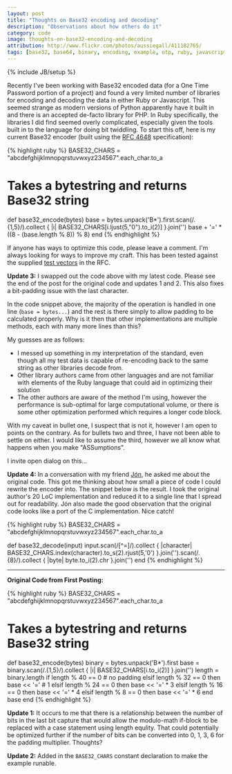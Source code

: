 ```yaml
---
layout: post
title: "Thoughts on Base32 encoding and decoding"
description: "Observations about how others do it"
category: code
image: thoughts-on-base32-encoding-and-decoding
attribution: http://www.flickr.com/photos/aussiegall/411182765/
tags: [base32, base64, binary, encoding, example, otp, ruby, javascript]
---
```

{% include JB/setup %}

Recently I've been working with Base32 encoded data (for a One Time Password portion of a project)
and found a very limited number of libraries for encoding and decoding the data in either Ruby or
Javascript. This seemed strange as modern versions of Python apparently have it built in and there
is an accepted de-facto library for PHP. In Ruby specifically, the libraries I did find seemed
overly complicated, especially given the tools built in to the language for doing bit twiddling. To
start this off, here is my current Base32 encoder (built using the [RFC 4648][] specification):

{% highlight ruby %}
BASE32_CHARS = "abcdefghijklmnopqrstuvwxyz234567".each_char.to_a

# Takes a bytestring and returns Base32 string
def base32_encode(bytes)
  base = bytes.unpack('B*').first.scan(/.{1,5}/).collect { |i|
    BASE32_CHARS[i.ljust(5,"0").to_i(2)]
  }.join('')
  base + '=' * ((8 - (base.length % 8)) % 8)
end
{% endhighlight %}

If anyone has ways to optimize this code, please leave a comment. I'm always looking
for ways to improve my craft. This has been tested against the supplied [test vectors][] in the RFC.

**Update 3:** I swapped out the code above with my latest code. Please see the end of the post for
the original code and updates 1 and 2. This also fixes a bit-padding issue with the last character.

In the code snippet above, the majority of the operation is handled in one line (`base = bytes...`)
and the rest is there simply to allow padding to be calculated properly. Why is it then that other
implementations are multiple methods, each with many more lines than this?

My guesses are as follows:

* I messed up something in my interpretation of the standard, even though all my test data is
  capable of re-encoding back to the same string as other libraries decode from.
* Other library authors came from other languages and are not familiar with elements of the Ruby
  language that could aid in optimizing their solution
* The other authors are aware of the method I'm using, however the performance is sub-optimal for
  large computational volume, or there is some other optimization performed which requires a longer
  code block.

With my caveat in bullet one, I suspect that is not it, however I am open to points on the contrary.
As for bullets two and three, I have not been able to settle on either. I would like to assume the
third, however we all know what happens when you make "ASSumptions".

I invite open dialog on this...

[rfc 4648]: http://tools.ietf.org/html/rfc4648#page-8
[test vectors]: http://tools.ietf.org/html/rfc4648#section-10

**Update 4:** In a conversation with my friend [Jón][jon], he asked me about the original code.
This got me thinking about how small a piece of code I could rewrite the encoder into. The snippet
below is the result. I took the original author's 20 LoC implementation and reduced it to a single
line that I spread out for readability. Jón also made the good observation that the original code
looks like a port of the C implementation. Nice catch!

{% highlight ruby %}
BASE32_CHARS = "abcdefghijklmnopqrstuvwxyz234567".each_char.to_a

def base32_decode(input)
  input.scan(/[^=]/).collect { |character|
    BASE32_CHARS.index(character).to_s(2).rjust(5,'0')
  }.join('').scan(/.{8}/).collect { |byte|
    byte.to_i(2).chr
  }.join('')
end
{% endhighlight %}

[jon]: https://github.com/jontg

----

**Original Code from First Posting:**

{% highlight ruby %}
BASE32_CHARS = "abcdefghijklmnopqrstuvwxyz234567".each_char.to_a

# Takes a bytestring and returns Base32 string
def base32_encode(bytes)
  binary = bytes.unpack('B*').first
  base = binary.scan(/.{1,5}/).collect { |i| BASE32_CHARS[i.to_i(2)] }.join('')
  length = binary.length
  if    length % 40 == 0 # no padding
  elsif length % 32 == 0 then base << '=' # 1
  elsif length % 24 == 0 then base << '=' * 3
  elsif length % 16 == 0 then base << '=' * 4
  elsif length %  8 == 0 then base << '=' * 6
  end
  base
end
{% endhighlight %}

**Update 1:** It occurs to me that there is a relationship between the number of bits in the last bit
capture that would allow the modulo-math if-block to be replaced with a case statement using length
equlity. That could potentially be optimized further if the number of bits can be converted into 0,
1, 3, 6 for the padding multiplier. Thoughts?

**Update 2:** Added in the `BASE32_CHARS` constant declaration to make the example runable.
